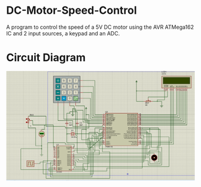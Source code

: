 # DC-Motor-Speed-Control
A program to control the speed of a 5V DC motor using the AVR ATMega162 IC and 2 input sources, a keypad and an ADC.

# Circuit Diagram
![Circuit Simulation](fin_fin_circuit.png)

